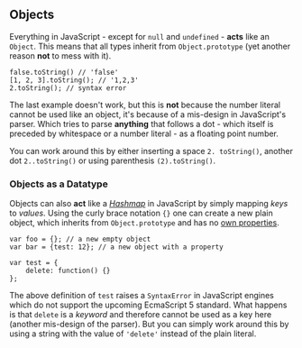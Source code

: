## Objects

Everything in JavaScript - except for `null` and `undefined` -  **acts** like an 
`Object`. This means that all types inherit from `Object.prototype` (yet another 
reason **not** to mess with it).

    false.toString() // 'false'
    [1, 2, 3].toString(); // '1,2,3'
    2.toString(); // syntax error

The last example doesn't work, but this is **not** because the number literal 
cannot be used like an object, it's because of a mis-design in JavaScript's 
parser. Which tries to parse **anything** that follows a dot - which itself is 
preceded by whitespace or a number literal - as a floating point number.

You can work around this by either inserting a space `2. toString()`, another dot
`2..toString()` or using parenthesis `(2).toString()`.

### Objects as a Datatype

Objects can also **act** like a [*Hashmap*][1] in JavaScript by simply mapping 
*keys* to *values*. Using the curly brace notation `{}` one can create a new 
plain object,  which inherits from `Object.prototype` and has no 
[own properties](#hasownproperty).

    var foo = {}; // a new empty object
    var bar = {test: 12}; // a new object with a property

    var test = {
        delete: function() {}
    };

The above definition of `test` raises a `SyntaxError` in JavaScript engines which 
do not support the upcoming EcmaScript 5 standard. What happens is that `delete` 
is a *keyword* and therefore cannot be used as a key here (another mis-design of
the  parser). But you can simply work around this by using a string with the 
value of `'delete'` instead of the plain literal.

 [1]: http://en.wikipedia.org/wiki/Hashmap

